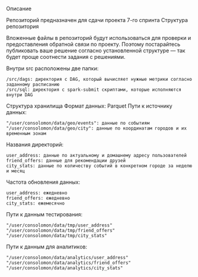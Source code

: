 
Описание

Репозиторий предназначен для сдачи проекта 7-го спринта
Структура репозитория

Вложенные файлы в репозиторий будут использоваться для проверки и предоставления обратной связи по проекту. Поэтому постарайтесь публиковать ваше решение согласно установленной структуре — так будет проще соотнести задания с решениями.

Внутри src расположены две папки:

    /src/dags: директория с DAG, который вычисляет нужные метрики согласно заданному расписанию
    /src/sql: директория с spark-submit скриптами, которые исполняются внутри DAG

Структура хранилища
Формат данных: Parquet
Пути к источнику данных:

    "/user/consolomon/data/geo/events": данные по событиям
    "/user/consolomon/data/geo/city": данные по координатам городов и их временным зонам

Названия директорий:

    user_address: данные по актуальному и домашнему адресу пользователей
    friend_offers: данные для рекомендации друзей
    city_stats: данные по количеству событий в конкретном городе за неделю и месяц

Частота обновления данных:

    user_address: ежедневно
    friend_offers: ежедневно
    city_stats: ежемесячно

Пути к данным тестирования:

    "/user/consolomon/data/tmp/user_address"
    "/user/consolomon/data/tmp/friend_offers"
    "/user/consolomon/data/tmp/city_stats"

Пути к данным для аналитиков:

    "/user/consolomon/data/analytics/user_address"
    "/user/consolomon/data/analytics/friend_offers"
    "/user/consolomon/data/analytics/city_stats"
